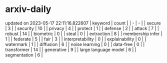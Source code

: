 # arxiv-daily
updated on 2023-05-17 22:11:16.822607
| keyword | count |
| - | - |
| secure | 3 |
| security | 10 |
| privacy | 4 |
| protect | 1 |
| defense | 2 |
| attack | 7 |
| robust | 14 |
| biometric | 0 |
| steal | 0 |
| extraction | 8 |
| membership infer | 1 |
| federate | 5 |
| fair | 3 |
| interpretability | 0 |
| explainability | 0 |
| watermark | 1 |
| diffusion | 6 |
| noise learning | 0 |
| data-free | 0 |
| transformer | 14 |
| generative | 9 |
| large language model | 6 |
| segmentation | 6 |
